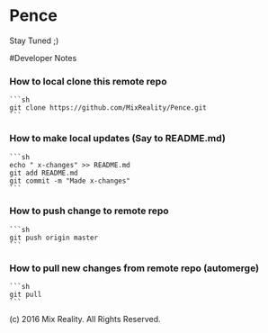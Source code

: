 # Pence

Stay Tuned ;)

#Developer Notes

### How to local clone this remote repo
	```sh
	git clone https://github.com/MixReality/Pence.git
	```
### How to make local updates (Say to README.md)
	```sh	
	echo " x-changes" >> README.md
	git add README.md
	git commit -m "Made x-changes"
	```
### How to push change to remote repo
	```sh	
	git push origin master
	```
### How to pull new changes from remote repo (automerge)
	```sh	
	git pull
	```
	

(c) 2016 Mix Reality. All Rights Reserved.
